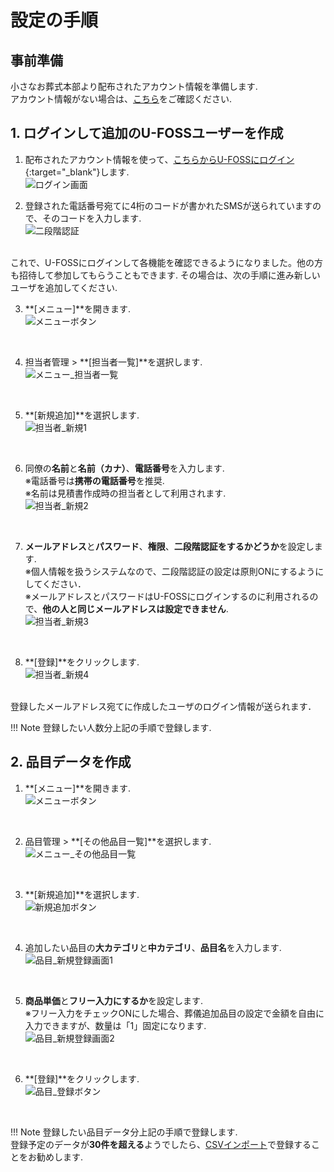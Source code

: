 # 設定の手順

## 事前準備
小さなお葬式本部より配布されたアカウント情報を準備します.  
アカウント情報がない場合は、[こちら](../shinnsei/)をご確認ください.

## 1. ログインして追加のU-FOSSユーザーを作成  

1. 配布されたアカウント情報を使って、[こちらからU-FOSSにログイン](https://u-foss.jp/){:target="_blank"}します.  
 ![ログイン画面](../asset/image/setting/login.png)

2. 登録された電話番号宛てに4桁のコードが書かれたSMSが送られていますので、そのコードを入力します.  
 ![二段階認証](../asset/image/setting/login2.png)
<br>
これで、U-FOSSにログインして各機能を確認できるようになりました。他の方も招待して参加してもらうこともできます. その場合は、次の手順に進み新しいユーザを追加してください.  
<br>


3. **[メニュー]**を開きます.  
 ![メニューボタン](../asset/image/setting/menu_button.png)
<br>

4. 担当者管理 > **[担当者一覧]**を選択します.  
 ![メニュー_担当者一覧](../asset/image/setting/menu_select_staff.png)
<br>


5. **[新規追加]**を選択します.  
 ![担当者_新規1](../asset/image/setting/tantousha_insert1.png)
<br>
  

6. 同僚の**名前**と**名前（カナ）**、**電話番号**を入力します.   
※電話番号は**携帯の電話番号**を推奨.  
※名前は見積書作成時の担当者として利用されます.  
 ![担当者_新規2](../asset/image/setting/tantousha_insert2.png)
<br>
  

7. **メールアドレス**と**パスワード**、**権限**、**二段階認証をするかどうか**を設定します.  
※個人情報を扱うシステムなので、二段階認証の設定は原則ONにするようにしてください．  
※メールアドレスとパスワードはU-FOSSにログインするのに利用されるので、**他の人と同じメールアドレスは設定できません**.  
 ![担当者_新規3](../asset/image/setting/tantousha_insert3.png)
<br>
  

8. **[登録]**をクリックします.  
 ![担当者_新規4](../asset/image/setting/tantousha_insert4.png)
<br>
登録したメールアドレス宛てに作成したユーザのログイン情報が送られます．  
<br>

!!! Note
    登録したい人数分上記の手順で登録します.
　　

## 2. 品目データを作成
  
1. **[メニュー]**を開きます.  
 ![メニューボタン](../asset/image/setting/menu_button.png)
<br>


2. 品目管理 > **[その他品目一覧]**を選択します.  
 ![メニュー_その他品目一覧](../asset/image/setting/menu_select_item.png)
<br>


3. **[新規追加]**を選択します.  
 ![新規追加ボタン](../asset/image/setting/insert_button.png)
<br>
  

4. 追加したい品目の**大カテゴリ**と**中カテゴリ**、**品目名**を入力します.   
 ![品目_新規登録画面1](../asset/image/setting/insert_view1.png)
<br>
  

5. **商品単価**と**フリー入力にするか**を設定します.  
※フリー入力をチェックONにした場合、葬儀追加品目の設定で金額を自由に入力できますが、数量は「1」固定になります.  
 ![品目_新規登録画面2](../asset/image/setting/insert_view2.png)
<br>
  

6. **[登録]**をクリックします.  
 ![品目_登録ボタン](../asset/image/setting/entry_button.png)
<br> 

!!! Note
    登録したい品目データ分上記の手順で登録します.  
    登録予定のデータが**30件を超える**ようでしたら、[CSVインポート](../maintenance/adding_item/#csv_1)で登録することをお勧めします.  